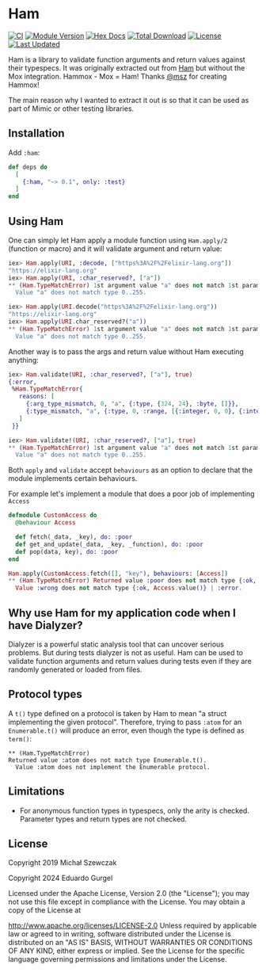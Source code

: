 # Ham

[![CI](https://github.com/edgurgel/ham/actions/workflows/ci.yml/badge.svg)](https://github.com/edgurgel/ham/actions/workflows/ci.yml)
[![Module Version](https://img.shields.io/hexpm/v/ham.svg)](https://hex.pm/packages/ham)
[![Hex Docs](https://img.shields.io/badge/hex-docs-lightgreen.svg)](https://hexdocs.pm/ham)
[![Total Download](https://img.shields.io/hexpm/dt/ham.svg)](https://hex.pm/packages/ham)
[![License](https://img.shields.io/hexpm/l/ham.svg)](https://github.com/edgurgel/ham/blob/main/LICENSE)
[![Last Updated](https://img.shields.io/github/last-commit/edgurgel/ham.svg)](https://github.com/edgurgel/ham/commits/main)

Ham is a library to validate function arguments and return values against their typespecs.
It was originally extracted out from [Ham](https://github.com/msz/hammox/) but
without the Mox integration. Hammox - Mox = Ham!
Thanks [@msz](https://github.com/msz) for creating Hammox!

The main reason why I wanted to extract it out is so that it can be used as part of Mimic or other testing libraries.

## Installation

Add `:ham`:

```elixir
def deps do
  [
    {:ham, "~> 0.1", only: :test}
  ]
end
```

## Using Ham

One can simply let Ham apply a module function using `Ham.apply/2` (function or macro) and it will validate argument and return value:

```elixir
iex> Ham.apply(URI, :decode, ["https%3A%2F%2Felixir-lang.org"])
"https://elixir-lang.org"
iex> Ham.apply(URI, :char_reserved?, ["a"])
** (Ham.TypeMatchError) 1st argument value "a" does not match 1st parameter's type byte().
  Value "a" does not match type 0..255.
```

```elixir
iex> Ham.apply(URI.decode("https%3A%2F%2Felixir-lang.org"))
"https://elixir-lang.org"
iex> Ham.apply(URI.char_reserved?("a"))
** (Ham.TypeMatchError) 1st argument value "a" does not match 1st parameter's type byte().
  Value "a" does not match type 0..255.
```

Another way is to pass the args and return value without Ham executing anything:

```elixir
iex> Ham.validate(URI, :char_reserved?, ["a"], true)
{:error,
 %Ham.TypeMatchError{
   reasons: [
     {:arg_type_mismatch, 0, "a", {:type, {324, 24}, :byte, []}},
     {:type_mismatch, "a", {:type, 0, :range, [{:integer, 0, 0}, {:integer, 0, 255}]}}
   ]
 }}

iex> Ham.validate!(URI, :char_reserved?, ["a"], true)
** (Ham.TypeMatchError) 1st argument value "a" does not match 1st parameter's type byte().
  Value "a" does not match type 0..255.
```

Both `apply` and `validate` accept `behaviours` as an option to declare that the module
implements certain behaviours.

For example let's implement a module that does a poor job of implementing `Access`

```elixir
defmodule CustomAccess do
  @behaviour Access

  def fetch(_data, _key), do: :poor
  def get_and_update(_data, _key, _function), do: :poor
  def pop(data, key), do: :poor
end

Ham.apply(CustomAccess.fetch([], "key"), behaviours: [Access])
** (Ham.TypeMatchError) Returned value :poor does not match type {:ok, Access.value()} | :error.
  Value :wrong does not match type {:ok, Access.value()} | :error.
```

## Why use Ham for my application code when I have Dialyzer?

Dialyzer is a powerful static analysis tool that can uncover serious problems.
But during tests dialyzer is not as useful. Ham can be used to validate function arguments
and return values during tests even if they are randomly generated or loaded from files.

## Protocol types

A `t()` type defined on a protocol is taken by Ham to mean "a struct
implementing the given protocol". Therefore, trying to pass `:atom` for an
`Enumerable.t()` will produce an error, even though the type is defined as
`term()`:

```none
** (Ham.TypeMatchError)
Returned value :atom does not match type Enumerable.t().
  Value :atom does not implement the Enumerable protocol.
```

## Limitations
- For anonymous function types in typespecs, only the arity is checked.
Parameter types and return types are not checked.

## License

Copyright 2019 Michał Szewczak

Copyright 2024 Eduardo Gurgel

Licensed under the Apache License, Version 2.0 (the "License"); you may not
use this file except in compliance with the License. You may obtain a copy of
the License at

http://www.apache.org/licenses/LICENSE-2.0 Unless required by applicable law
or agreed to in writing, software distributed under the License is
distributed on an "AS IS" BASIS, WITHOUT WARRANTIES OR CONDITIONS OF ANY
KIND, either express or implied. See the License for the specific language
governing permissions and limitations under the License.
